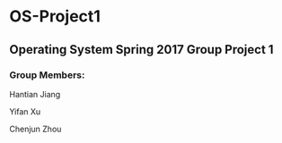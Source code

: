 # OS-Project1
## Operating System Spring 2017 Group Project 1

### **Group Members:**

Hantian Jiang

Yifan Xu

Chenjun Zhou